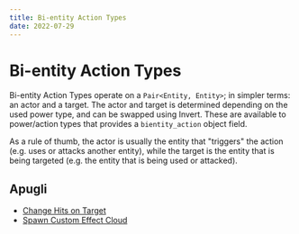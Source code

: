 ```yaml
---
title: Bi-entity Action Types
date: 2022-07-29
---
```


# Bi-entity Action Types

Bi-entity Action Types operate on a `Pair<Entity, Entity>`; in simpler terms: an actor and a target. The actor and target is determined depending on the used power type, and can be swapped using Invert. These are available to power/action types that provides a `bientity_action` object field.

As a rule of thumb, the actor is usually the entity that "triggers" the action (e.g. uses or attacks another entity), while the target is the entity that is being targeted (e.g. the entity that is being used or attacked).

## Apugli
- [Change Hits on Target](change_hits_on_target)
- [Spawn Custom Effect Cloud](spawn_custom_effect_cloud)